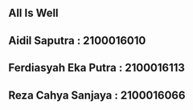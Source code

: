 ## All Is Well

## Aidil Saputra : 2100016010
## Ferdiasyah Eka Putra : 2100016113
## Reza Cahya Sanjaya : 2100016066